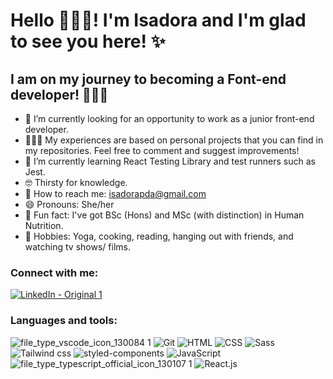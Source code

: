 # Hello 🙋🏽‍♀️! I'm Isadora and I'm glad to see you here! ✨

## I am on my journey to becoming a Font-end developer! 👩🏽‍💻



- 🔭 I’m currently looking for an opportunity to work as a junior front-end developer.
- 👩🏽‍💻 My experiences are based on personal projects that you can find in my repositories. Feel free to comment and suggest improvements!
- 🌱 I’m currently learning React Testing Library and test runners such as Jest.
- 🤓 Thirsty for knowledge.
- 📧 How to reach me: isadorapda@gmail.com
- 😄 Pronouns: She/her
- 🤔 Fun fact: I've got BSc (Hons) and MSc (with distinction) in Human Nutrition. 
- 🫧 Hobbies: Yoga, cooking, reading, hanging out with friends, and watching tv shows/ films.


### Connect with me:

[![LinkedIn - Original 1](https://user-images.githubusercontent.com/107930022/194300471-7b6af436-fbb7-4dbf-a04b-8b33c73cead2.svg)](https://www.linkedin.com/in/isadora-pilau-de-almeida-412359b0/)


### Languages and tools:

![file_type_vscode_icon_130084 1](https://user-images.githubusercontent.com/107930022/194299984-e986a0b4-3520-4ce1-b7fe-ab88d0256baf.svg)
![Git](https://user-images.githubusercontent.com/107930022/194300062-1156ced3-6f35-4300-b3f7-c204c4a41d78.svg)
![HTML](https://user-images.githubusercontent.com/107930022/194300296-f9bdba7e-69ff-46c7-9f2e-1580145076a7.svg)
![CSS](https://user-images.githubusercontent.com/107930022/194299854-6d8be348-2f82-4864-9371-9403c61d67c1.svg)
![Sass](https://user-images.githubusercontent.com/107930022/194299597-806a5948-23ba-46d6-85c1-a7659af0f3ba.svg)
![Tailwind css](https://user-images.githubusercontent.com/107930022/210576081-b9ad89e4-6aa1-423a-8afb-fb87acd92aee.svg)
![styled-components](https://user-images.githubusercontent.com/107930022/194299503-47152a32-601f-4268-aeee-8304d42e3f82.svg)
![JavaScript](https://user-images.githubusercontent.com/107930022/194300132-bee9baad-9ba0-417a-8414-71e48f48721e.svg)
![file_type_typescript_official_icon_130107 1](https://user-images.githubusercontent.com/107930022/194300231-b1369b81-5a0d-4ad6-9d7f-2da486b8ee7b.svg)
![React.js](https://user-images.githubusercontent.com/107930022/194299715-fca16b50-d739-4f8a-aaa3-2a95dc5a28cd.svg)

